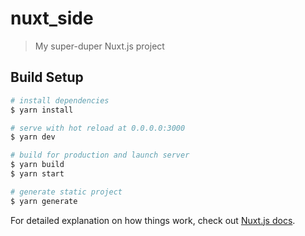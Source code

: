 # nuxt_side

> My super-duper Nuxt.js project

## Build Setup

```bash
# install dependencies
$ yarn install

# serve with hot reload at 0.0.0.0:3000
$ yarn dev

# build for production and launch server
$ yarn build
$ yarn start

# generate static project
$ yarn generate
```

For detailed explanation on how things work, check out [Nuxt.js docs](https://nuxtjs.org).
